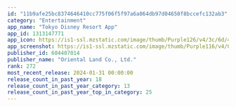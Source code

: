 ```yaml
---
id: "11b9afe25bc8374646410cc775f06f5f97a6a064db97d04650f8bccefc132ab3"
category: "Entertainment"
app_name: "Tokyo Disney Resort App"
app_id: 1313147771
app_icon: https://is1-ssl.mzstatic.com/image/thumb/Purple126/v4/3c/6d/4f/3c6d4f6a-1b32-50ae-3429-89bf06be88c2/AppIcon-0-1x_U007emarketing-0-5-0-85-220.png/1024x1024bb.png
app_screenshot: https://is1-ssl.mzstatic.com/image/thumb/Purple116/v4/0f/54/2b/0f542b62-2a8c-5cb3-1838-e3bd98b3950b/6496388e-444c-4c6c-842e-cfd6f1697d5a_map.png/1242x2688bb.png
publisher_id: 604407014
publisher_name: "Oriental Land Co., Ltd."
rank: 272
most_recent_release: 2024-01-31 00:00:00
release_count_in_past_year: 18
release_count_in_past_year_category: 13
release_count_in_past_year_top_in_category: 25
---
```

